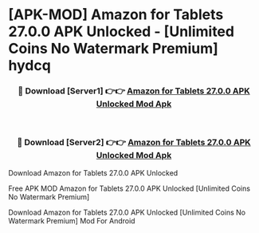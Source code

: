# [APK-MOD] Amazon for Tablets 27.0.0 APK Unlocked - [Unlimited Coins No Watermark Premium] hydcq



<div align="center">
<h3>🔴 Download [Server1] 👉👉 <a href="https://momento.my/?title=Amazon_for_Tablets_27.0.0_APK_Unlocked">Amazon for Tablets 27.0.0 APK Unlocked Mod Apk</a></h3><br>

<h3>🔴 Download [Server2] 👉👉 <a href="https://momento.my/?title=Amazon_for_Tablets_27.0.0_APK_Unlocked">Amazon for Tablets 27.0.0 APK Unlocked Mod Apk</a></h3>
</div>



Download Amazon for Tablets 27.0.0 APK Unlocked 

Free APK MOD Amazon for Tablets 27.0.0 APK Unlocked [Unlimited Coins No Watermark Premium]

Download Amazon for Tablets 27.0.0 APK Unlocked [Unlimited Coins No Watermark Premium] Mod For Android
